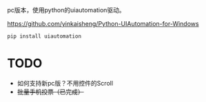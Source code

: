 pc版本，使用python的uiautomation驱动。

https://github.com/yinkaisheng/Python-UIAutomation-for-Windows

```
pip install uiautomation
```

# TODO

* 如何支持新pc版？不用控件的Scroll
* ~~批量手机投票（已完成）~~
